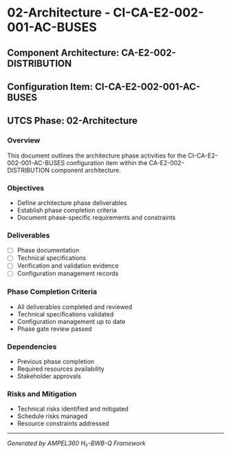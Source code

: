 # 02-Architecture - CI-CA-E2-002-001-AC-BUSES

## Component Architecture: CA-E2-002-DISTRIBUTION
## Configuration Item: CI-CA-E2-002-001-AC-BUSES
## UTCS Phase: 02-Architecture

### Overview
This document outlines the architecture phase activities for the CI-CA-E2-002-001-AC-BUSES configuration item within the CA-E2-002-DISTRIBUTION component architecture.

### Objectives
- Define architecture phase deliverables
- Establish phase completion criteria
- Document phase-specific requirements and constraints

### Deliverables
- [ ] Phase documentation
- [ ] Technical specifications
- [ ] Verification and validation evidence
- [ ] Configuration management records

### Phase Completion Criteria
- All deliverables completed and reviewed
- Technical specifications validated
- Configuration management up to date
- Phase gate review passed

### Dependencies
- Previous phase completion
- Required resources availability
- Stakeholder approvals

### Risks and Mitigation
- Technical risks identified and mitigated
- Schedule risks managed
- Resource constraints addressed

---
*Generated by AMPEL360 H₂-BWB-Q Framework*
